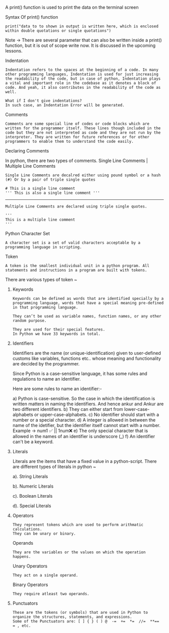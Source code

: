 A print() function is used to print the data on the terminal screen

Syntax Of print() function

    print("data to to shown in output is written here, which is enclosed within double quotations or single quotations")

Note -> There are several parameter that can also be written inside a print() function, but it is out of scope write now. It is discussed in the upcoming lessons.

Indentation

    Indentation refers to the spaces at the beginning of a code. In many other programming languages, Indentation is used for just increasing the readability of the code, but in case of python, Indentation plays a vital and important role in the codebase as it denotes a block of code. And yeah, it also contributes in the readability of the code as well.

    What if I don't give indentations?
    In such case, an Indentation Error will be generated.

Comments

    Comments are some special line of codes or code blocks which are written for the programmer itself. These lines though included in the code but they are not interpreted as code and they are not run by the interpreter. They are written for future references or for other programmers to enable them to understand the code easily.

Declaring Comments

In python, there are two types of comments.
        Single Line Comments | Multiple Line Comments

    Single Line Comments are decalred either using pound symbol or a hash (#) Or by a pair of triple single quotes
    
    # This is a single line comment
    ''' This is also a single line comment '''

---------------------------------------------------------------------
    
<!-- --------------------------------------------------------------------- -->

    Multiple Line Comments are declared using triple single quotes.

    ''' 
    This is a multiple line comment
    '''

Python Character Set

    A character set is a set of valid characters acceptable by a programming language in scripting.

Token

    A token is the smallest individual unit in a python program. All statements and instructions in a program are built with tokens.

There are various types of token ~

01. Keywords

        Keywords can be defined as words that are identified specially by a programming language, words that have a special meaning pre-defined in that programming language. 

        They can’t be used as variable names, function names, or any other random purpose. 
        
        They are used for their special features. 
        In Python we have 33 keywords in total.

02. Identifiers

    Identifiers are the name (or unique-identification) given to user-defined customs like variables, functions etc.. whose meaning and functionality are decided by the programmer.

    Since Python is a case-sensitive language, it has some rules and regulations to name an identifier. 
    
    Here are some rules to name an identifier:-

    a) Python is case-sensitive. So the case in which the identification is written matters in naming the identifiers. And hence ankur and Ankur are two different identifiers.
    b) They can either start from lower-case-alphabets or upper-case-alphabets. 
    c) No identifier should start with a number or a special character.
    d) A integer is allowed in between the name of the idetifier, but the identifier itself cannot start with a number.
        Example -> num1 ✅ || 1num❌
    e) The only special character that is allowed in the names of an identifier is underscore (_)
    f) An identifier can't be a keyword.

03. Literals

    Literals are the items that have a fixed value in a python-script.
    There are different types of literals in python ~ 

    a). String Literals
    
    b). Numeric Literals
    
    c). Boolean Literals
    
    d). Special Literals

04. Operators

        They represent tokens which are used to perform arithmatic calculations.
        They can be unary or binary.

    Operands 

        They are the variables or the values on which the operation happens.
    
    Unary Operators

        They act on a single operand.

    Binary Operators

        They require atleast two operands.

05. Punctuators

        These are the tokens (or symbols) that are used in Python to organize the structures, statements, and expressions. 
        Some of the Punctuators are: [ ] { } ( ) @  -=  +=  *=  //=  **==  = , etc.

<!-- Variables & Their Declaration

    Variables are containers for storing values belonging to a data type.
    Since python is dynamically type, we need not to declare the type of the data type that variable is going to store (the thing we do in languages like C!).

    To decalre a variable, we first write the name or unique-identification of that variable followed by a equal to sign and then the value that we want to store.
Example -:
    <var-name> = value
Note -> The values should only be assigned from the rigt side. -->

